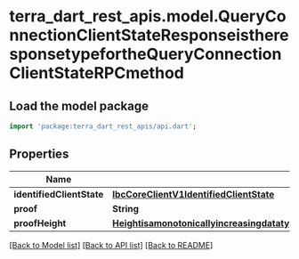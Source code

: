 # terra_dart_rest_apis.model.QueryConnectionClientStateResponseistheresponsetypefortheQueryConnectionClientStateRPCmethod

## Load the model package
```dart
import 'package:terra_dart_rest_apis/api.dart';
```

## Properties
Name | Type | Description | Notes
------------ | ------------- | ------------- | -------------
**identifiedClientState** | [**IbcCoreClientV1IdentifiedClientState**](IbcCoreClientV1IdentifiedClientState.md) |  | [optional] 
**proof** | **String** |  | [optional] 
**proofHeight** | [**HeightisamonotonicallyincreasingdatatypethatcanbecomparedagainstanotherHeightforthepurposesofupdatingandfreezingclients**](HeightisamonotonicallyincreasingdatatypethatcanbecomparedagainstanotherHeightforthepurposesofupdatingandfreezingclients.md) |  | [optional] 

[[Back to Model list]](../README.md#documentation-for-models) [[Back to API list]](../README.md#documentation-for-api-endpoints) [[Back to README]](../README.md)


